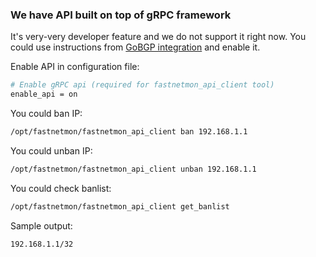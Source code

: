 ### We have API built on top of gRPC framework

It's very-very developer feature and we do not support it right now. You could use instructions from [GoBGP integration](https://fastnetmon.com/docs/gobgp-integration/) and enable it.

Enable API in configuration file:
```bash
# Enable gRPC api (required for fastnetmon_api_client tool)
enable_api = on
```

You could ban IP:
```bash
/opt/fastnetmon/fastnetmon_api_client ban 192.168.1.1
```

You could unban IP:
```bash
/opt/fastnetmon/fastnetmon_api_client unban 192.168.1.1
```

You could check banlist:
```bash
/opt/fastnetmon/fastnetmon_api_client get_banlist
```

Sample output:
```bash
192.168.1.1/32
```

